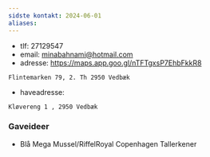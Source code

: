 ```yaml
---
sidste kontakt: 2024-06-01
aliases:
---
```

- tlf: 27129547
- email: minabahnami@hotmail.com
- adresse: https://maps.app.goo.gl/nTFTgxsP7EhbFkkR8
``` 
Flintemarken 79, 2. Th 2950 Vedbæk
```
* haveadresse: 
```
Kløvereng 1 , 2950 Vedbæk
```

### Gaveideer

- Blå Mega Mussel/RiffelRoyal Copenhagen Tallerkener
